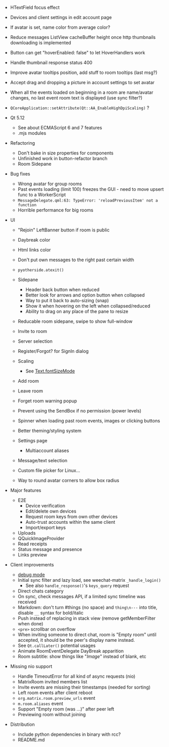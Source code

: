 - HTextField focus effect
- Devices and client settings in edit account page
- If avatar is set, name color from average color?
- Reduce messages ListView cacheBuffer height once http thumbnails
  downloading is implemented 
- Button can get "hoverEnabled: false" to let HoverHandlers work
- Handle thumbnail response status 400
- Improve avatar tooltips position, add stuff to room tooltips (last msg?)
- Accept drag and dropping a picture in account settings to set avatar
- When all the events loaded on beginning in a room are name/avatar changes,
  no last event room text is displayed (use sync filter?)
-  `QCoreApplication::setAttribute(Qt::AA_EnableHighDpiScaling)` ?

- Qt 5.12
  - See about ECMAScript 6 and 7 features
  - .mjs modules

- Refactoring
  - Don't bake in size properties for components
  - Unfinished work in button-refactor branch
  - Room Sidepane

- Bug fixes
  - Wrong avatar for group rooms
  - Past events loading (limit 100) freezes the GUI - need to move upsert func
    to a WorkerScript
  - `MessageDelegate.qml:63: TypeError: 'reloadPreviousItem' not a function`
  - Horrible performance for big rooms

- UI
  - "Rejoin" LeftBanner button if room is public
  - Daybreak color
  - Html links color
  - Don't put own messages to the right past certain width
  - `pyotherside.atexit()`
  - Sidepane
    - Header back button when reduced
    - Better look for arrows and option button when collapsed
    - Way to put it back to auto-sizing (snap)
    - Show it when hovering on the left when collapsed/reduced
    - Ability to drag on any place of the pane to resize
  - Reducable room sidepane, swipe to show full-window

  - Invite to room
  - Server selection
  - Register/Forgot? for SignIn dialog
  - Scaling
    - See [Text.fontSizeMode](https://doc.qt.io/qt-5/qml-qtquick-text.html#fontSizeMode-prop)
  - Add room
  - Leave room
  - Forget room warning popup
  - Prevent using the SendBox if no permission (power levels)
  - Spinner when loading past room events, images or clicking buttons
  - Better theming/styling system
  - Settings page
    - Multiaccount aliases
  - Message/text selection

  - Custom file picker for Linux...
  - Way to round avatar corners to allow box radius

- Major features
  - E2E
    - Device verification
    - Edit/delete own devices
    - Request room keys from own other devices
    - Auto-trust accounts within the same client
    - Import/export keys
  - Uploads
  - QQuickImageProvider
  - Read receipts
  - Status message and presence
  - Links preview

- Client improvements
  - [debug mode](https://docs.python.org/3/library/asyncio-dev.html)
  - Initial sync filter and lazy load, see weechat-matrix `_handle_login()`
    - See also `handle_response()`'s `keys_query` request
  - Direct chats category
  - On sync, check messages API, if a limited sync timeline was received
  - Markdown: don't turn #things (no space) and `thing\n---` into title,
    disable `__` syntax for bold/italic
  - Push instead of replacing in stack view (remove getMemberFilter when done)
  - `<pre>` scrollbar on overflow
  - When inviting someone to direct chat, room is "Empty room" until accepted,
    it should be the peer's display name instead.
  - See `Qt.callLater()` potential usages
  - Animate RoomEventDelegate DayBreak apparition
  - Room subtitle: show things like "*Image*" instead of blank, etc

- Missing nio support
  - Handle TimeoutError for all kind of async requests (nio)
  - MatrixRoom invited members list
  - Invite events are missing their timestamps (needed for sorting)
  - Left room events after client reboot
  - `org.matrix.room.preview_urls` event
  - `m.room.aliases` event
  - Support "Empty room (was ...)" after peer left
  - Previewing room without joining

- Distribution
  - Include python dependencies in binary with rcc?
  - README.md
